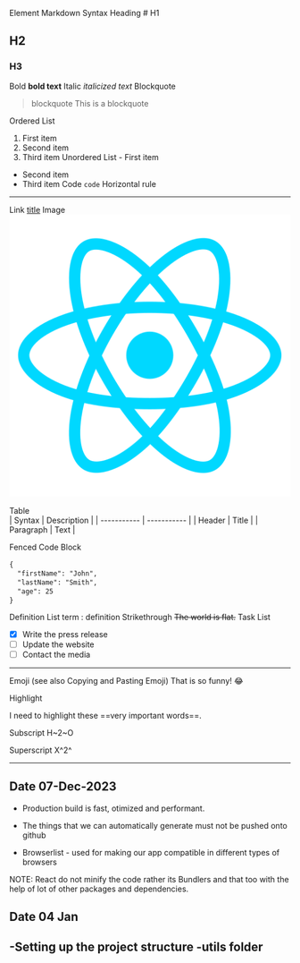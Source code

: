 
Element	Markdown Syntax
Heading	# H1
## H2
### H3
Bold	**bold text**
Italic	*italicized text*
Blockquote	
> blockquote This is a blockquote

Ordered List	
1. First item
2. Second item
3. Third item
Unordered List	- First item
- Second item
- Third item
Code	`code`
Horizontal rule 
---
Link	[title](https://www.example.com)
Image	![alt text](./assests/react.png)


Table	
| Syntax | Description |
| ----------- | ----------- |
| Header | Title |
| Paragraph | Text |

Fenced Code Block	

```
{
  "firstName": "John",
  "lastName": "Smith",
  "age": 25
}
```


Definition List	term
: definition
Strikethrough	~~The world is flat.~~
Task List	
- [x] Write the press release
- [ ] Update the website
- [ ] Contact the media

---
Emoji (see also Copying and Pasting Emoji)	That is so funny! :joy:

Highlight

I need to highlight these ==very important words==.

Subscript	H~2~O

Superscript	X^2^

---

## Date 07-Dec-2023

- Production build is fast, otimized and performant.

- The things that we can automatically generate must not be pushed onto github

- Browserlist - used for making our app compatible in different types of browsers

NOTE: React do not minify the code rather its Bundlers and that too with the help of lot of other packages and dependencies.


## Date 04 Jan

-Setting up the project structure
-utils folder
-